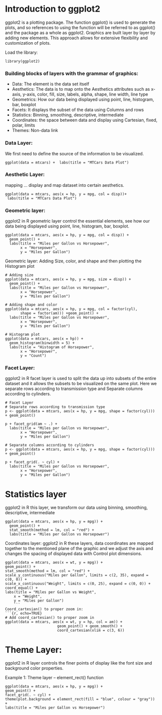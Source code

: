 # Introduction to ggplot2

ggplot2 is a plotting package. The function ggplot()  is used to generate the plots, and so references to using the function will be referred to as ggplot() and the package as a whole as ggplot2. Graphics are built layer by layer by adding new elements. This approach allows for extensive flexibility and customization of plots.

Load the library:
```{r, echo=TRUE}
library(ggplot2)
```

### Building blocks of layers with the grammar of graphics:
- Data: The element is the data set itself
- Aesthetics: The data is to map onto the Aesthetics attributes such as x-axis, y-axis, color, fill, size, labels, alpha, shape, line width, line type
- Geometrics: How our data being displayed using point, line, histogram, bar, boxplot
- Facets: It displays the subset of the data using Columns and rows
- Statistics: Binning, smoothing, descriptive, intermediate
- Coordinates: the space between data and display using Cartesian, fixed, polar, limits
- Themes: Non-data link

### Data Layer:
We first need to define the source of the information to be visualized.

```{r, echo=TRUE}
ggplot(data = mtcars) +  labs(title = "MTCars Data Plot")
```
### Aesthetic Layer:
mapping ... display and map dataset into certain aesthetics.

```{r, echo=TRUE}
ggplot(data = mtcars, aes(x = hp, y = mpg, col = disp))+
 labs(title = "MTCars Data Plot")
 ```
### Geometric layer:
ggplot2 in R geometric layer control the essential elements, see how our data being displayed using point, line, histogram, bar, boxplot.

```{r, echo=TRUE}
ggplot(data = mtcars, aes(x = hp, y = mpg, col = disp)) +
  geom_point() +
  labs(title = "Miles per Gallon vs Horsepower",
       x = "Horsepower",
       y = "Miles per Gallon")
```

Geometric layer: Adding Size, color, and shape and then plotting the Histogram plot

```{r, echo=TRUE}
# Adding size
ggplot(data = mtcars, aes(x = hp, y = mpg, size = disp)) +
  geom_point() +
  labs(title = "Miles per Gallon vs Horsepower",
       x = "Horsepower",
       y = "Miles per Gallon")
 
# Adding shape and color
ggplot(data = mtcars, aes(x = hp, y = mpg, col = factor(cyl),
       shape = factor(am))) +geom_point() +
  labs(title = "Miles per Gallon vs Horsepower",
       x = "Horsepower",
       y = "Miles per Gallon")
 
# Histogram plot
ggplot(data = mtcars, aes(x = hp)) +
  geom_histogram(binwidth = 5) +
  labs(title = "Histogram of Horsepower",
       x = "Horsepower",
       y = "Count")
```

### Facet Layer:
ggplot2 in R facet layer is used to split the data up into subsets of the entire dataset and it allows the subsets to be visualized on the same plot. Here we separate rows according to transmission type and Separate columns according to cylinders.

```{r, echo=TRUE}
# Facet Layer
# Separate rows according to transmission type
p <- ggplot(data = mtcars, aes(x = hp, y = mpg, shape = factor(cyl))) + geom_point()
 
p + facet_grid(am ~ .) +
  labs(title = "Miles per Gallon vs Horsepower",
       x = "Horsepower",
       y = "Miles per Gallon")
 
# Separate columns according to cylinders
p <- ggplot(data = mtcars, aes(x = hp, y = mpg, shape = factor(cyl))) + geom_point()
 
p + facet_grid(. ~ cyl) +
  labs(title = "Miles per Gallon vs Horsepower",
       x = "Horsepower",
       y = "Miles per Gallon")
```

# Statistics layer
ggplot2 in R this layer, we transform our data using binning, smoothing, descriptive, intermediate
```{r, echo=TRUE}
ggplot(data = mtcars, aes(x = hp, y = mpg)) +
  geom_point() +
  stat_smooth(method = lm, col = "red") +
  labs(title = "Miles per Gallon vs Horsepower")
```
Coordinates layer:
ggplot2 in R these layers, data coordinates are mapped together to the mentioned plane of the graphic and we adjust the axis and changes the spacing of displayed data with Control plot dimensions.

```{r, echo=TRUE}
ggplot(data = mtcars, aes(x = wt, y = mpg)) +
geom_point() +
stat_smooth(method = lm, col = "red") +
scale_y_continuous("Miles per Gallon", limits = c(2, 35), expand = c(0, 0)) +
scale_x_continuous("Weight", limits = c(0, 25), expand = c(0, 0)) +
coord_equal() +
labs(title = "Miles per Gallon vs Weight",
	x = "Weight",
	y = "Miles per Gallon")
	```
Coord_cartesian() to proper zoom in:
```{r, echo=TRUE}
# Add coord_cartesian() to proper zoom in
ggplot(data = mtcars, aes(x = wt, y = hp, col = am)) +
						geom_point() + geom_smooth() +
						coord_cartesian(xlim = c(3, 6))
```				
						
# Theme Layer:
ggplot2 in R layer controls the finer points of display like the font size and background color properties.

Example 1: Theme layer – element_rect() function
```{r, echo=TRUE}
ggplot(data = mtcars, aes(x = hp, y = mpg)) +
geom_point() +
facet_grid(. ~ cyl) +
theme(plot.background = element_rect(fill = "blue", colour = "gray")) +
labs(title = "Miles per Gallon vs Horsepower")
```


